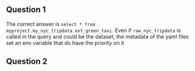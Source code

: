 ## Question 1

The correct answer is `select * from myproject.my_nyc_tripdata.ext_green_taxi`. Even if `raw_nyc_tripdata` is called in the query and could be the dataset, the metadata of the yaml files set an env variable that do have the priority on it

## Question 2
